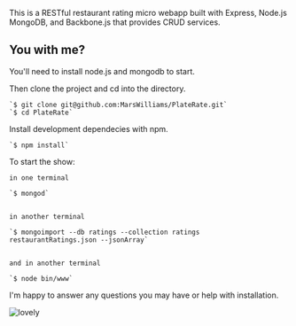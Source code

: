 This is a RESTful restaurant rating micro webapp built with Express, Node.js MongoDB, and Backbone.js that provides CRUD services.

You with me?
-----------------------
You'll need to install node.js and mongodb to start.

Then clone the project and cd into the directory.

	`$ git clone git@github.com:MarsWilliams/PlateRate.git`
	`$ cd PlateRate`

Install development dependecies with npm.

	`$ npm install`

To start the show:
	
	in one terminal

	`$ mongod`


	in another terminal

	`$ mongoimport --db ratings --collection ratings restaurantRatings.json --jsonArray`

	
	and in another terminal

	`$ node bin/www`

I'm happy to answer any questions you may have or help with installation.  

![lovely](https://cloud.githubusercontent.com/assets/6811339/5433884/6ed29e24-8400-11e4-906d-cb4bec19b8e4.png)